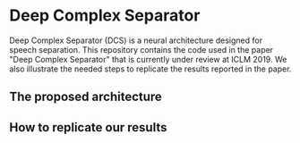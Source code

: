 # Deep Complex Separator

Deep Complex Separator (DCS) is a neural architecture designed for speech separation. This repository contains the code used in the paper "Deep Complex Separator" that is currently under review at ICLM 2019. We also illustrate the needed steps to replicate the results reported in the paper.

## The proposed architecture

## How to replicate our results


